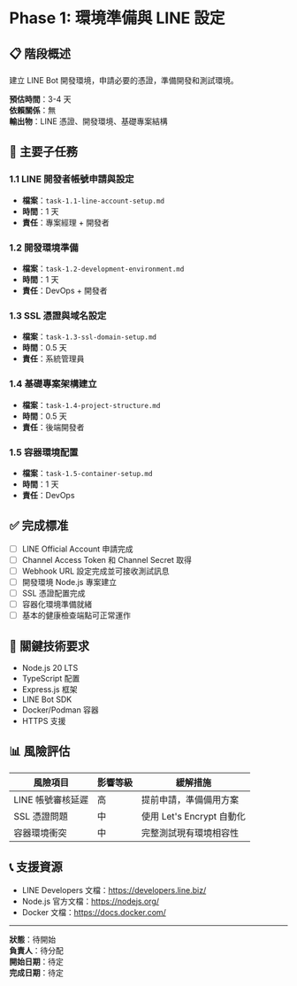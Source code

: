 # Phase 1: 環境準備與 LINE 設定

## 📋 階段概述

建立 LINE Bot 開發環境，申請必要的憑證，準備開發和測試環境。

**預估時間**：3-4 天  
**依賴關係**：無  
**輸出物**：LINE 憑證、開發環境、基礎專案結構

## 🎯 主要子任務

### 1.1 LINE 開發者帳號申請與設定
- **檔案**：`task-1.1-line-account-setup.md`
- **時間**：1 天
- **責任**：專案經理 + 開發者

### 1.2 開發環境準備
- **檔案**：`task-1.2-development-environment.md`
- **時間**：1 天
- **責任**：DevOps + 開發者

### 1.3 SSL 憑證與域名設定
- **檔案**：`task-1.3-ssl-domain-setup.md`
- **時間**：0.5 天
- **責任**：系統管理員

### 1.4 基礎專案架構建立
- **檔案**：`task-1.4-project-structure.md`
- **時間**：0.5 天
- **責任**：後端開發者

### 1.5 容器環境配置
- **檔案**：`task-1.5-container-setup.md`
- **時間**：1 天
- **責任**：DevOps

## ✅ 完成標准

- [ ] LINE Official Account 申請完成
- [ ] Channel Access Token 和 Channel Secret 取得
- [ ] Webhook URL 設定完成並可接收測試訊息
- [ ] 開發環境 Node.js 專案建立
- [ ] SSL 憑證配置完成
- [ ] 容器化環境準備就緒
- [ ] 基本的健康檢查端點可正常運作

## 🔧 關鍵技術要求

- Node.js 20 LTS
- TypeScript 配置
- Express.js 框架
- LINE Bot SDK
- Docker/Podman 容器
- HTTPS 支援

## 📊 風險評估

| 風險項目 | 影響等級 | 緩解措施 |
|---------|---------|---------|
| LINE 帳號審核延遲 | 高 | 提前申請，準備備用方案 |
| SSL 憑證問題 | 中 | 使用 Let's Encrypt 自動化 |
| 容器環境衝突 | 中 | 完整測試現有環境相容性 |

## 📞 支援資源

- LINE Developers 文檔：https://developers.line.biz/
- Node.js 官方文檔：https://nodejs.org/
- Docker 文檔：https://docs.docker.com/

---

**狀態**：待開始  
**負責人**：待分配  
**開始日期**：待定  
**完成日期**：待定